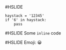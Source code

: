 #HSLIDE
```
haystack = '12345'
if '6' in haystack:
    pass
```

#HSLIDE
Some `inline` code

#HSLIDE
Emoji: 😀
